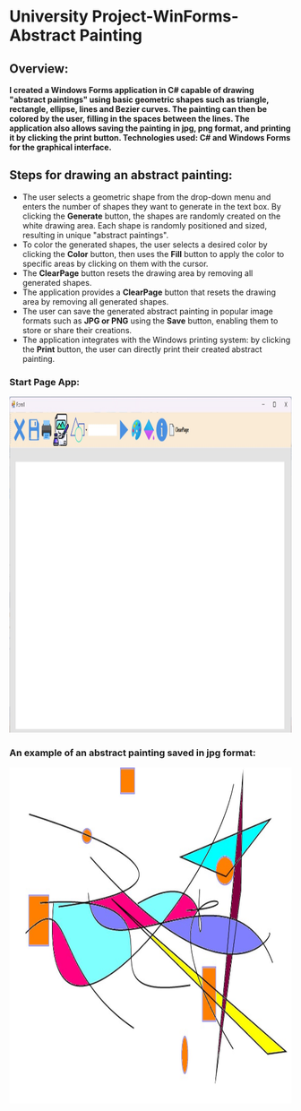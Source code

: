 # University Project-WinForms-Abstract Painting

## Overview:  
**I created a Windows Forms application in C# capable of drawing "abstract paintings" using basic geometric shapes such as triangle, rectangle, ellipse, lines and Bezier curves. The painting can then be colored by the user, filling in the spaces between the lines. The application also allows saving the painting in jpg, png format, and printing it by clicking the print button. Technologies used: C# and Windows Forms for the graphical interface.**  

## Steps for drawing an abstract painting:  
- The user selects a geometric shape from the drop-down menu and enters the number of shapes they want to generate in the text box. By clicking the **Generate** button, the shapes are randomly created on the white drawing area. Each shape is randomly positioned and sized, resulting in unique "abstract paintings".
- To color the generated shapes, the user selects a desired color by clicking the **Color** button, then uses the **Fill** button to apply the color to specific areas by clicking on them with the cursor.
- The **ClearPage** button resets the drawing area by removing all generated shapes.
- The application provides a **ClearPage** button that resets the drawing area by removing all generated shapes.
- The user can save the generated abstract painting in popular image formats such as **JPG or PNG** using the **Save** button, enabling them to store or share their creations.
- The application integrates with the Windows printing system: by clicking the **Print** button, the user can directly print their created abstract painting.

### <b>Start Page App:</b>
<img src="/imagini/startApp.jpg" width = "600" height="600">   

### <b>An example of an abstract painting saved in jpg format:</b>
<img src="/imagini/painting1.jpg" width = "600" height="600">
